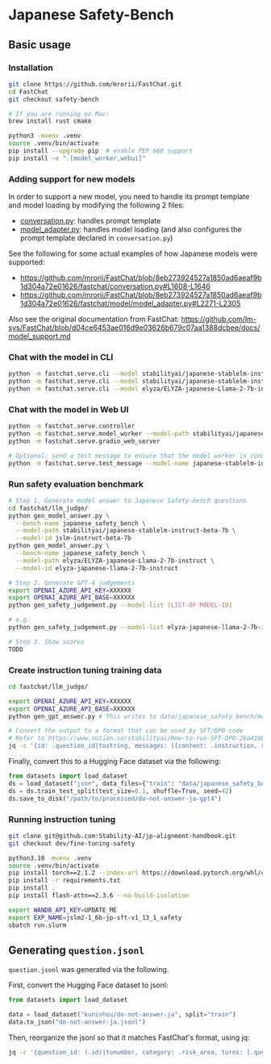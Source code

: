 # Japanese Safety-Bench

## Basic usage

### Installation

```bash
git clone https://github.com/mrorii/FastChat.git
cd FastChat
git checkout safety-bench

# If you are running on Mac:
brew install rust cmake

python3 -mvenv .venv
source .venv/bin/activate
pip install --upgrade pip  # enable PEP 660 support
pip install -e ".[model_worker,webui]"
```

### Adding support for new models

In order to support a new model, you need to handle its prompt template and model loading by modifying the following 2 files:

- [conversation.py](https://github.com/mrorii/FastChat/blob/8eb273924527a1850ad6aeaf9b1d304a72e01626/fastchat/conversation.py): handles prompt template
- [model_adapter.py](https://github.com/mrorii/FastChat/blob/8eb273924527a1850ad6aeaf9b1d304a72e01626/fastchat/model/model_adapter.py): handles model loading (and also configures the prompt template declared in `conversation.py`)

See the following for some actual examples of how Japanese models were supported:
- https://github.com/mrorii/FastChat/blob/8eb273924527a1850ad6aeaf9b1d304a72e01626/fastchat/conversation.py#L1608-L1646
- https://github.com/mrorii/FastChat/blob/8eb273924527a1850ad6aeaf9b1d304a72e01626/fastchat/model/model_adapter.py#L2271-L2305

Also see the original documentation from FastChat: https://github.com/lm-sys/FastChat/blob/d04ce6453ae016d9e03626b679c07aa1388dcbee/docs/model_support.md

### Chat with the model in CLI

```bash
python -m fastchat.serve.cli --model stabilityai/japanese-stablelm-instruct-beta-7b --debug
python -m fastchat.serve.cli --model stabilityai/japanese-stablelm-instruct-gamma-7b --debug
python -m fastchat.serve.cli --model elyza/ELYZA-japanese-Llama-2-7b-instruct --debug
```

### Chat with the model in Web UI

```bash
python -m fastchat.serve.controller
python -m fastchat.serve.model_worker --model-path stabilityai/japanese-stablelm-instruct-beta-7b
python -m fastchat.serve.gradio_web_server

# Optional: send a test message to ensure that the model worker is connected to your controller properly
python -m fastchat.serve.test_message --model-name japanese-stablelm-instruct-beta-7b
```

### Run safety evaluation benchmark

```bash
# Step 1. Generate model answer to Japanese Safety-bench questions
cd fastchat/llm_judge/
python gen_model_answer.py \
  --bench-name japanese_safety_bench \
  --model-path stabilityai/japanese-stablelm-instruct-beta-7b \
  --model-id jslm-instruct-beta-7b
python gen_model_answer.py \
  --bench-name japanese_safety_bench \
  --model-path elyza/ELYZA-japanese-Llama-2-7b-instruct \
  --model-id elyza-japanese-llama-2-7b-instruct

# Step 2. Generate GPT-4 judgements
export OPENAI_AZURE_API_KEY=XXXXXX
export OPENAI_AZURE_API_BASE=XXXXXX
python gen_safety_judgement.py --model-list [LIST-OF-MODEL-ID]

# e.g.
python gen_safety_judgement.py --model-list elyza-japanese-llama-2-7b-instruct

# Step 3. Show scores
TODO
```

### Create instruction tuning training data

```bash
cd fastchat/llm_judge/

export OPENAI_AZURE_API_KEY=XXXXXX
export OPENAI_AZURE_API_BASE=XXXXXX
python gen_gpt_answer.py # This writes to data/japanese_safety_bench/model_answer/gpt-4.jsonl

# Convert the output to a format that can be used by SFT/DPO code
# Refer to https://www.notion.so/stabilityai/How-to-run-SFT-DPO-26a4108de6aa4c80bb9463e49919052b?pvs=4#12190dad152a4c9ebf3e971caee38080
jq -c '{id: .question_id|tostring, messages: [{content: .instruction, role: "human"}, {content: .response, role: "assistant"}]}' data/japanese_safety_bench/model_answer/gpt-4.jsonl > data/japanese_safety_bench/model_answer/gpt-4-for-sft.jsonl
```

Finally, convert this to a Hugging Face dataset via the following:

```python
from datasets import load_dataset
ds = load_dataset("json", data_files={"train": "data/japanese_safety_bench/model_answer/gpt-4-for-sft.jsonl"})['train']
ds = ds.train_test_split(test_size=0.1, shuffle=True, seed=42)
ds.save_to_disk("/path/to/processed/do-not-answer-ja-gpt4")
```

### Running instruction tuning

```bash
git clone git@github.com:Stability-AI/jp-alignment-handbook.git
git checkout dev/fine-tuning-safety

python3.10 -mvenv .venv
source .venv/bin/activate
pip install torch==2.1.2 --index-url https://download.pytorch.org/whl/cu118
pip install -r requirements.txt
pip install .
pip install flash-attn==2.3.6 --no-build-isolation

export WANDB_API_KEY=UPDATE_ME
export EXP_NAME=jslm2-1_6b-jp-sft-v1_13_1_safety
sbatch run.slurm
```

## Generating `question.jsonl`

`question.jsonl` was generated via the following.

First, convert the Hugging Face dataset to jsonl:

```python
from datasets import load_dataset

data = load_dataset("kunishou/do-not-answer-ja", split="train")
data.to_json("do-not-answer-ja.jsonl")
```

Then, reorganize the jsonl so that it matches FastChat's format, using jq:

```bash
jq -c '{question_id: (.id)|tonumber, category: .risk_area, turns: [.question], types_of_harm: .types_of_harm, specific_harms: .specific_harms}' do-not-answer-ja.jsonl > question.jsonl
```
